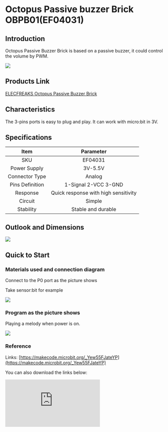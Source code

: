 ﻿# Octopus Passive buzzer Brick OBPB01(EF04031)

## Introduction

 Octopus Passive Buzzer Brick is based on a passive buzzer, it could control the volume by PWM.

 ![](https://wiki-media-ef.oss-cn-hongkong.aliyuncs.com/i18n/en/docusaurus-plugin-content-docs/current/microbit/sensor/octopus-sensors/output/images/0G3EEXg.jpg)

## Products Link

[ELECFREAKS Octopus Passive Buzzer Brick](https://shop.elecfreaks.com/products/elecfreaks-octopus-passive-buzzer-brick?_pos=1&_sid=a04baba3d&_ss=r)

## Characteristics

 The 3-pins ports is easy to plug and play.
 It can work with micro:bit in 3V.

## Specifications


Item | Parameter
:-: | :-:
SKU|EF04031
Power Supply|3V-5.5V
Connector Type|Analog
Pins Definition|1-Signal 2-VCC 3-GND
Response|Quick response with high sensitivity
Circuit|Simple
Stability|Stable and durable

## Outlook and Dimensions


![](https://wiki-media-ef.oss-cn-hongkong.aliyuncs.com/i18n/en/docusaurus-plugin-content-docs/current/microbit/sensor/octopus-sensors/output/images/bsmWrzk.jpg)

## Quick to Start


### Materials used and connection diagram

 Connect to the P0 port as the picture shows

  Take sensor:bit for example

 ![](https://wiki-media-ef.oss-cn-hongkong.aliyuncs.com/i18n/en/docusaurus-plugin-content-docs/current/microbit/sensor/octopus-sensors/output/images/wqD4VuO.png)

### Program as the picture shows

 Playing a melody when power is on.

 ![](https://wiki-media-ef.oss-cn-hongkong.aliyuncs.com/i18n/en/docusaurus-plugin-content-docs/current/microbit/sensor/octopus-sensors/output/images/KjnioxB.png)

### Reference

Links: [https://makecode.microbit.org/_Yew55FJateYP](https://makecode.microbit.org/_Yew55FJateYP)

You can also download the links below:


<div
    style={{
        position: 'relative',
        paddingBottom: '60%',
        overflow: 'hidden',
    }}
>
    <iframe
        src="https://makecode.microbit.org/_Yew55FJateYP"
        frameborder="0"
        sandbox="allow-popups allow-forms allow-scripts allow-same-origin"
        style={{
            position: 'absolute',
            width: '100%',
            height: '100%',
        }}
    />
</div>


### Result
 The buzzer is playing a melody when power is on.

## Relevant Cases


## Technique Files
